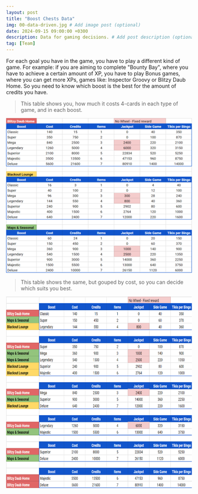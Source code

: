```yaml
---
layout: post
title: "Boost Chests Data"
img: 00-data-driven.jpg # Add image post (optional)
date: 2024-09-15 09:00:00 +0300
description: Data for gaming decisions. # Add post description (optional)
tag: [Team]
---
```


For each goal you have in the game, you have to play a different kind of game. For example: if you are aiming to complete "Bounty Bay", where you have to achieve a certain amount of XP, you have to play Bonus games, where you can get more XPs, games like: Inspector Groovy or Blitzy Daub Home. So you need to know which boost is the best for the amount of credits you have.

> This table shows you, how much it costs 4-cards in each type of game, and in each boost.  

<img src="../assets/img/boost/boost-table-01.png" width="620" height="420">

> This table shows the same, but gouped by cost, so you can decide which suits you best.

<img src="../assets/img/boost/boost-table-02.png" width="820" height="520">
